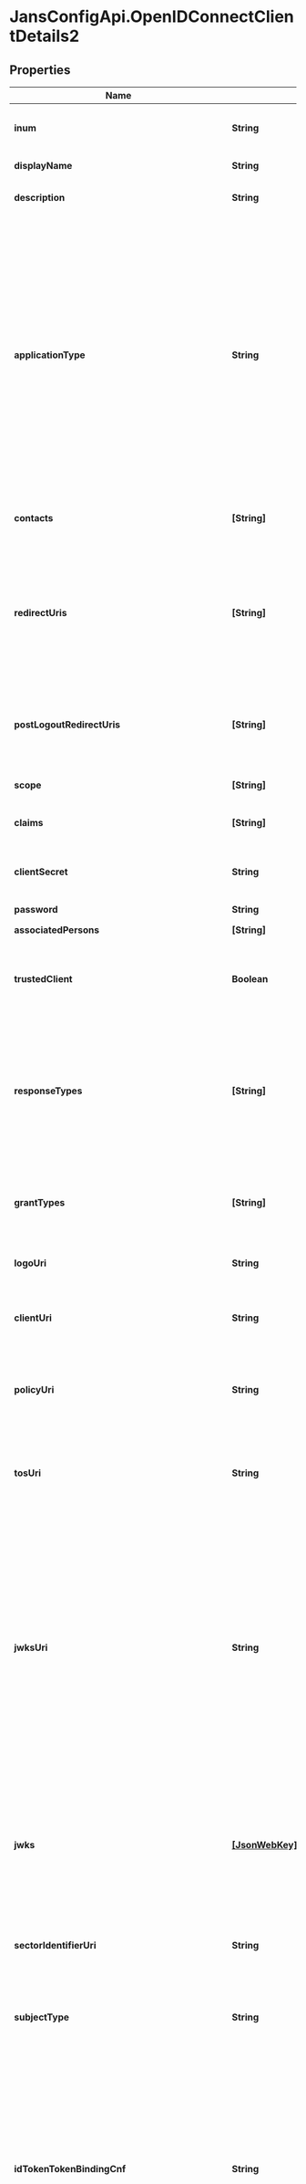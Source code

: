 # JansConfigApi.OpenIDConnectClientDetails2

## Properties

Name | Type | Description | Notes
------------ | ------------- | ------------- | -------------
**inum** | **String** | XRI i-number. Client Identifier to uniquely identify the client. | [optional] 
**displayName** | **String** | A human-readable name of the client. | [optional] 
**description** | **String** | A human-readable string describing the client. | [optional] 
**applicationType** | **String** | Kind of the application. The default, if omitted, is web. The defined values are native or web. Web Clients using the OAuth Implicit Grant Type must only register URLs using the HTTPS scheme as redirect_uris, they must not use localhost as the hostname. Native Clients must only register redirect_uris using custom URI schemes or URLs using the http scheme with localhost as the hostname. | [optional] 
**contacts** | **[String]** | e-mail addresses of people responsible for this Client. | [optional] 
**redirectUris** | **[String]** | Redirection URI values used by the Client. One of these registered Redirection URI values must exactly match the redirect_uri parameter value used in each Authorization Request | [optional] 
**postLogoutRedirectUris** | **[String]** | Provide the URLs supplied by the RP to request that the user be redirected to this location after a logout has been performed. | [optional] 
**scope** | **[String]** | Provide list of scopes granted to the client. | [optional] 
**claims** | **[String]** | Provide list of claims granted to the client. | [optional] 
**clientSecret** | **String** | The client secret.  The client MAY omit the parameter if the client secret is an empty string. | [optional] 
**password** | **String** | User password. | [optional] 
**associatedPersons** | **[String]** | List of associated persons. | [optional] 
**trustedClient** | **Boolean** | Attribute which corresponds to the \&quot;Pre-Authorization\&quot; property. Default value is false. | [optional] 
**responseTypes** | **[String]** | A list of the OAuth 2.0 response_type values that the Client is declaring that it will restrict itself to using. If omitted, the default is that the Client will use only the code Response Type. Allowed values are code, token, id_token. | [optional] 
**grantTypes** | **[String]** | A list of the OAuth 2.0 Grant Types that the Client is declaring that it will restrict itself to using. | [optional] 
**logoUri** | **String** | URL that references a logo for the Client application. | [optional] 
**clientUri** | **String** | URL of the home page of the Client. The value of this field must point to a valid Web page. | [optional] 
**policyUri** | **String** | URL that the Relying Party Client provides to the End-User to read about the how the profile data will be used. | [optional] 
**tosUri** | **String** | URL that the Relying Party Client provides to the End-User to read about the Relying Party&#39;s terms of service. | [optional] 
**jwksUri** | **String** | URL for the Client&#39;s JSON Web Key Set (JWK) document containing key(s) that are used for signing requests to the OP. The JWK Set may also contain the Client&#39;s encryption keys(s) that are used by the OP to encrypt the responses to the Client. When both signing and encryption keys are made available, a use (Key Use) parameter value is required for all keys in the document to indicate each key&#39;s intended usage. | [optional] 
**jwks** | [**[JsonWebKey]**](JsonWebKey.md) | List of JSON Web Key (JWK) - A JSON object that represents a cryptographic key. The members of the object represent properties of the key, including its value. | [optional] 
**sectorIdentifierUri** | **String** | URL using the https scheme to be used in calculating Pseudonymous Identifiers by the OP. | [optional] 
**subjectType** | **String** | Subject type requested for the Client ID. Valid types include pairwise and public. | [optional] 
**idTokenTokenBindingCnf** | **String** | Specifies the JWT Confirmation Method member name (e.g. tbh) that the Relying Party expects when receiving Token Bound ID Tokens. The presence of this parameter indicates that the Relying Party supports Token Binding of ID Tokens. If omitted, the default is that the Relying Party does not support Token Binding of ID Tokens. | [optional] 
**rptAsJwt** | **Boolean** | Specifies whether RPT should be return as signed JWT. | [optional] 
**accessTokenAsJwt** | **Boolean** | Specifies whether access token as signed JWT. | [optional] 
**accessTokenSigningAlg** | **String** | Specifies signing algorithm that has to be used during JWT signing. If it&#39;s not specified, then the default OP signing algorithm will be used. | [optional] 
**idTokenSignedResponseAlg** | **String** | JWS alg algorithm (JWA) required for signing the ID Token issued to this Client. | [optional] 
**idTokenEncryptedResponseAlg** | **String** | JWE alg algorithm (JWA) required for encrypting the ID Token issued to this Client. | [optional] 
**idTokenEncryptedResponseEnc** | **String** | JWE enc algorithm (JWA) required for encrypting the ID Token issued to this Client. | [optional] 
**userinfoSignedResponseAlg** | **String** | JWS alg algorithm (JWA) required for signing UserInfo Responses. | [optional] 
**userinfoEncryptedResponseAlg** | **String** | JWE alg algorithm (JWA) required for encrypting UserInfo Responses. | [optional] 
**userinfoEncryptedResponseEnc** | **String** | JWE enc algorithm (JWA) required for encrypting UserInfo Responses. | [optional] 
**requestObjectSigningAlg** | **String** | JWS alg algorithm (JWA) that must be used for signing Request Objects sent to the OP. | [optional] 
**requestObjectEncryptionAlg** | **String** | JWE alg algorithm (JWA) the RP is declaring that it may use for encrypting Request Objects sent to the OP. | [optional] 
**requestObjectEncryptionEnc** | **String** | JWE enc algorithm (JWA) the RP is declaring that it may use for encrypting Request Objects sent to the OP. | [optional] 
**tokenEndpointAuthMethod** | **String** | Requested Client Authentication method for the Token Endpoint. | [optional] 
**tokenEndpointAuthSigningAlg** | **String** | JWS alg algorithm (JWA) that must be used for signing the JWT used to authenticate the Client at the Token Endpoint for the private_key_jwt and client_secret_jwt authentication methods. | [optional] 
**defaultMaxAge** | **Number** | Specifies the Default Maximum Authentication Age. | [optional] 
**requireAuthTime** | **Boolean** | Boolean value specifying whether the auth_time Claim in the ID Token is required. It is required when the value is true. | [optional] 
**claimsRedirectUri** | **[String]** | Array of The Claims Redirect URIs to which the client wishes the authorization server to direct the requesting party&#39;s user agent after completing its interaction. | [optional] 
**logoutUri** | **[String]** | Specifies the URI using the https scheme that the authorization server can call to initiate a login at the client. | [optional] 
**logoutSessionRequired** | **Boolean** | Boolean value specifying whether the RP requires that a session ID query parameter be included to identify the RP session at the OP when the logout_uri is used. If omitted, the default value is false. | [optional] 
**persistClientAuthorizations** | **Boolean** | Specifies if the client authorization details are to be persisted. Default value is true. | [optional] 
**includeClaimsInIdToken** | **Boolean** | If true then claims are included in token id, default value is false. | [optional] 
**refreshTokenLifetime** | **Number** | Specifies the Client-specific refresh token expiration. | [optional] 
**accessTokenLifetime** | **Number** | Specifies the Client-specific access token expiration. | [optional] 
**defaultAcrValues** | **[String]** | Array of default requested Authentication Context Class Reference values that the Authorization Server must use for processing requests from the Client. | [optional] 
**initiateLoginUri** | **String** | Specifies the URI using the https scheme that the authorization server can call to initiate a login at the client. | [optional] 
**exp** | **Date** | Integer timestamp, measured in the number of seconds since January 1 1970 UTC, indicating when this permission will expire. | [optional] 
**requestUris** | **[String]** | Provide a list of requests_uri values that are pre-registered by the Client for use at the Authorization Server. | [optional] 
**authorizedOrigins** | **[String]** | Specifies authorized JavaScript origins. | [optional] 
**softwareId** | **String** | Specifies a unique identifier string (UUID) assigned by the client developer or software publisher used by registration endpoints to identify the client software to be dynamically registered. | [optional] 
**softwareVersion** | **String** | Specifies a version identifier string for the client software identified by &#39;software_id&#39;. The value of the &#39;software_version&#39; should change on any update to the client software identified by the same &#39;software_id&#39;. | [optional] 
**softwareStatement** | **String** | Specifies a software statement containing client metadata values about the client software as claims. This is a string value containing the entire signed JWT. | [optional] 
**disabled** | **Boolean** | Specifies whether client is disabled. | [optional] 
**jansId** | **String** | Attribute Scope Id. | [optional] 
**deletable** | **Boolean** | Specifies whether client is deletable. | [optional] 
**clientAttributes** | [**JansConfigApiApiV1OpenidClientsClientAttributes**](JansConfigApiApiV1OpenidClientsClientAttributes.md) |  | [optional] 
**backchannelAuthenticationRequestSigningAlg** | **String** | The JWS algorithm alg value that the Client will use for signing authentication request, as described in Section 7.1.1. of OAuth 2.0 [RFC6749]. When omitted, the Client will not send signed authentication requests. | [optional] 
**backchannelTokenDeliveryMode** | **String** | specifies how backchannel token will be delivered. | [optional] 
**backchannelClientNotificationEndpoint** | **String** | Client Initiated Backchannel Authentication (CIBA) enables a Client to initiate the authentication of an end-user by means of out-of-band mechanisms. Upon receipt of the notification, the Client makes a request to the token endpoint to obtain the tokens. | [optional] 
**backchannelUserCodeParameter** | **Boolean** | Boolean value specifying whether the Client supports the user_code parameter. If omitted, the default value is false. | [optional] 



## Enum: ApplicationTypeEnum


* `Web` (value: `"Web"`)

* `Native` (value: `"Native"`)





## Enum: [ResponseTypesEnum]


* `CODE` (value: `"CODE"`)

* `TOKEN` (value: `"TOKEN"`)

* `ID_TOKEN` (value: `"ID_TOKEN"`)





## Enum: [GrantTypesEnum]


* `AUTHORIZATION_CODE` (value: `"AUTHORIZATION_CODE"`)

* `IMPLICIT` (value: `"IMPLICIT"`)

* `RESOURCE_OWNER_PASSWORD_CREDENTIALS` (value: `"RESOURCE_OWNER_PASSWORD_CREDENTIALS"`)

* `CLIENT_CREDENTIALS` (value: `"CLIENT_CREDENTIALS"`)

* `REFRESH_TOKEN` (value: `"REFRESH_TOKEN"`)

* `OXAUTH_UMA_TICKET` (value: `"OXAUTH_UMA_TICKET"`)

* `CIBA` (value: `"CIBA"`)

* `DEVICE_CODE` (value: `"DEVICE_CODE"`)





## Enum: SubjectTypeEnum


* `PAIRWISE` (value: `"PAIRWISE"`)

* `PUBLIC` (value: `"PUBLIC"`)





## Enum: AccessTokenSigningAlgEnum


* `HS256` (value: `"HS256"`)

* `HS384` (value: `"HS384"`)

* `HS512` (value: `"HS512"`)

* `RS256` (value: `"RS256"`)

* `RS384` (value: `"RS384"`)

* `RS512` (value: `"RS512"`)

* `ES256` (value: `"ES256"`)

* `ES384` (value: `"ES384"`)

* `ES512` (value: `"ES512"`)

* `PS256` (value: `"PS256"`)

* `PS384` (value: `"PS384"`)

* `PS512` (value: `"PS512"`)





## Enum: IdTokenSignedResponseAlgEnum


* `HS256 - HS384 - HS512 - RS256 - RS384 - RS512 - ES256 - ES384 - ES512 - PS256 - PS384 - PS512` (value: `"HS256 - HS384 - HS512 - RS256 - RS384 - RS512 - ES256 - ES384 - ES512 - PS256 - PS384 - PS512"`)





## Enum: IdTokenEncryptedResponseAlgEnum


* `RSA1_5` (value: `"RSA1_5"`)

* `RSA-OAEP` (value: `"RSA-OAEP"`)

* `A128KW` (value: `"A128KW"`)

* `A256KW` (value: `"A256KW"`)





## Enum: IdTokenEncryptedResponseEncEnum


* `A128CBC+HS256` (value: `"A128CBC+HS256"`)

* `A256CBC+HS512` (value: `"A256CBC+HS512"`)

* `A128GCM` (value: `"A128GCM"`)

* `A256GCM` (value: `"A256GCM"`)





## Enum: UserinfoSignedResponseAlgEnum


* `HS256` (value: `"HS256"`)

* `HS384` (value: `"HS384"`)

* `HS512` (value: `"HS512"`)

* `RS256` (value: `"RS256"`)

* `RS384` (value: `"RS384"`)

* `RS512` (value: `"RS512"`)

* `ES256` (value: `"ES256"`)

* `ES384` (value: `"ES384"`)

* `ES512` (value: `"ES512"`)

* `PS256` (value: `"PS256"`)

* `PS384` (value: `"PS384"`)

* `PS512` (value: `"PS512"`)





## Enum: UserinfoEncryptedResponseAlgEnum


* `RSA1_5` (value: `"RSA1_5"`)

* `RSA-OAEP` (value: `"RSA-OAEP"`)

* `A128KW` (value: `"A128KW"`)

* `A256KW` (value: `"A256KW"`)





## Enum: UserinfoEncryptedResponseEncEnum


* `A128CBC+HS256` (value: `"A128CBC+HS256"`)

* `A256CBC+HS512` (value: `"A256CBC+HS512"`)

* `A128GCM` (value: `"A128GCM"`)

* `A256GCM` (value: `"A256GCM"`)





## Enum: RequestObjectSigningAlgEnum


* `HS256` (value: `"HS256"`)

* `HS384` (value: `"HS384"`)

* `HS512` (value: `"HS512"`)

* `RS256` (value: `"RS256"`)

* `RS384` (value: `"RS384"`)

* `RS512` (value: `"RS512"`)

* `ES256` (value: `"ES256"`)

* `ES384` (value: `"ES384"`)

* `ES512` (value: `"ES512"`)

* `PS256` (value: `"PS256"`)

* `PS384` (value: `"PS384"`)

* `PS512` (value: `"PS512"`)





## Enum: RequestObjectEncryptionAlgEnum


* `RSA1_5` (value: `"RSA1_5"`)

* `RSA-OAEP` (value: `"RSA-OAEP"`)

* `A128KW` (value: `"A128KW"`)

* `A256KW` (value: `"A256KW"`)





## Enum: RequestObjectEncryptionEncEnum


* `A128CBC+HS256` (value: `"A128CBC+HS256"`)

* `A256CBC+HS512` (value: `"A256CBC+HS512"`)

* `A128GCM` (value: `"A128GCM"`)

* `A256GCM` (value: `"A256GCM"`)





## Enum: TokenEndpointAuthMethodEnum


* `client_secret_basic` (value: `"client_secret_basic"`)

* `client_secret_post` (value: `"client_secret_post"`)

* `client_secret_jwt` (value: `"client_secret_jwt"`)

* `private_key_jwt` (value: `"private_key_jwt"`)

* `none` (value: `"none"`)





## Enum: TokenEndpointAuthSigningAlgEnum


* `HS256` (value: `"HS256"`)

* `HS384` (value: `"HS384"`)

* `HS512` (value: `"HS512"`)

* `RS256` (value: `"RS256"`)

* `RS384` (value: `"RS384"`)

* `RS512` (value: `"RS512"`)

* `ES256` (value: `"ES256"`)

* `ES384` (value: `"ES384"`)

* `ES512` (value: `"ES512"`)

* `PS256` (value: `"PS256"`)

* `PS384` (value: `"PS384"`)

* `PS512` (value: `"PS512"`)





## Enum: BackchannelAuthenticationRequestSigningAlgEnum


* `RS256` (value: `"RS256"`)

* `RS384` (value: `"RS384"`)

* `RS512` (value: `"RS512"`)

* `ES256` (value: `"ES256"`)

* `ES384` (value: `"ES384"`)

* `ES512` (value: `"ES512"`)

* `PS256` (value: `"PS256"`)

* `PS384` (value: `"PS384"`)

* `PS512` (value: `"PS512"`)




